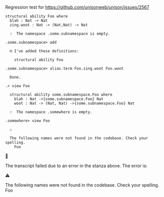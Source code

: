 Regression test for https://github.com/unisonweb/unison/issues/2567

```unison
structural ability Foo where
  blah : Nat -> Nat
  zing.woot : Nat -> (Nat,Nat) -> Nat
```

```ucm
  ☝️  The namespace .some.subnamespace is empty.

.some.subnamespace> add

  ⍟ I've added these definitions:
  
    structural ability Foo

.some.subnamespace> alias.term Foo.zing.woot Foo.woot

  Done.

.> view Foo

  structural ability some.subnamespace.Foo where
    blah : Nat ->{some.subnamespace.Foo} Nat
    woot : Nat -> (Nat, Nat) ->{some.subnamespace.Foo} Nat

  ☝️  The namespace .somewhere is empty.

.somewhere> view Foo

  ⚠️
  
  The following names were not found in the codebase. Check your spelling.
    Foo

```



🛑

The transcript failed due to an error in the stanza above. The error is:


  ⚠️
  
  The following names were not found in the codebase. Check your spelling.
    Foo

